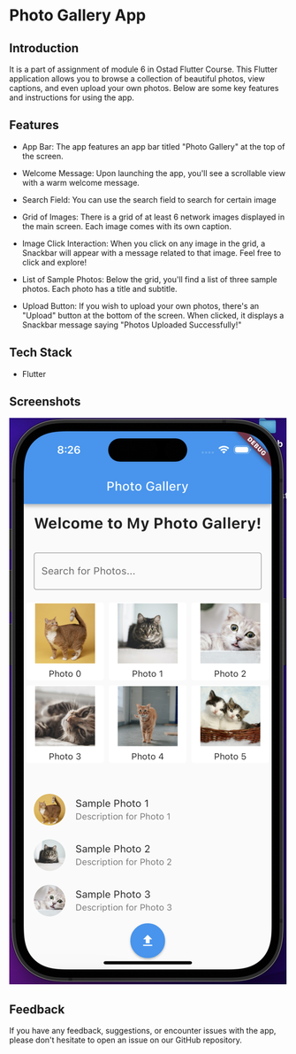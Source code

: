 # Photo Gallery App
## Introduction
It is a part of assignment of module 6 in Ostad Flutter Course. This Flutter application allows you to browse a collection of beautiful photos, view captions, and even upload your own photos. Below are some key features and instructions for using the app.

## Features

- App Bar: The app features an app bar titled "Photo Gallery" at the top of the screen.

- Welcome Message: Upon launching the app, you'll see a scrollable view with a warm welcome message.

- Search Field: You can use the search field to search for certain image

- Grid of Images: There is a grid of at least 6 network images displayed in the main screen. Each image comes with its own caption.

- Image Click Interaction: When you click on any image in the grid, a Snackbar will appear with a message related to that image. Feel free to click and explore!

- List of Sample Photos: Below the grid, you'll find a list of three sample photos. Each photo has a title and subtitle.

- Upload Button: If you wish to upload your own photos, there's an "Upload" button at the bottom of the screen. When clicked, it displays a Snackbar message saying "Photos Uploaded Successfully!"

## Tech Stack

* Flutter

## Screenshots

![App Screenshot](https://github.com/ShuvroWritesCode/FlutterPhotoGalleryApp/blob/main/Photo-Gallery-App-Screenshots.png?raw=true)

## Feedback


If you have any feedback, suggestions, or encounter issues with the app, please don't hesitate to open an issue on our GitHub repository.
